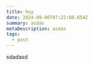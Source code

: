 ```yaml
---
title: huy
date: 2024-09-06T07:22:08.654Z
summary: asdas
metaDescription: asdas
tags:
  - post
---
```

s﻿dadasd
